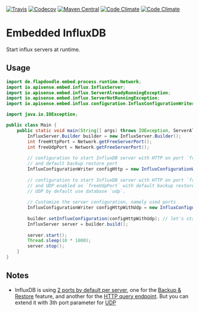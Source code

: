 [![Travis](https://img.shields.io/travis/APISENSE/embed-influxDB.svg)](https://travis-ci.org/APISENSE/embed-influxDB)
[![Codecov](https://img.shields.io/codecov/c/github/APISENSE/embed-influxDB.svg)](https://codecov.io/gh/APISENSE/embed-influxDB)
[![Maven Central](https://img.shields.io/maven-central/v/io.apisense.embed.influx/embed-influxDB.svg)](http://search.maven.org/#artifactdetails%7Cio.apisense.embed.influx%7Cembed-influxDB%7C1.0.0%7Cjar)
[![Code Climate](https://img.shields.io/codeclimate/issues/github/APISENSE/embed-influxDB.svg)](https://codeclimate.com/github/APISENSE/embed-influxDB)
[![Code Climate](https://img.shields.io/codeclimate/maintainability/APISENSE/embed-influxDB.svg)](https://codeclimate.com/github/APISENSE/embed-influxDB)

# Embedded InfluxDB

Start influx servers at runtime.

## Usage

```java
import de.flapdoodle.embed.process.runtime.Network;
import io.apisense.embed.influx.InfluxServer;
import io.apisense.embed.influx.ServerAlreadyRunningException;
import io.apisense.embed.influx.ServerNotRunningException;
import io.apisense.embed.influx.configuration.InfluxConfigurationWriter;

import java.io.IOException;

public class Main {
    public static void main(String[] args) throws IOException, ServerAlreadyRunningException, InterruptedException, ServerNotRunningException {
        InfluxServer.Builder builder = new InfluxServer.Builder();
        int freeHttpPort = Network.getFreeServerPort();
        int freeUdpPort = Network.getFreeServerPort();
        
        // configuration to start InfluxDB server with HTTP on port `freeHttpPort`
        // and default backup restore port
        InfluxConfigurationWriter configHttp = new InfluxConfigurationWriter(8088, freeHttpPort);
        
        // configuration to start InfluxDB server with HTTP on port `freeHttpPort`
        // and UDP enabled on `freeUdpPort` with default backup restore port.
        // UDP by default use database `udp`.
        
        // Customize the server configuration, namely used ports
        InfluxConfigurationWriter configHttpWithUdp = new InfluxConfigurationWriter(8088, freeHttpPort, freeUdpPort);
        
        builder.setInfluxConfiguration(configHttpWithUdp); // let's start both of protocols, HTTP and UDP
        InfluxServer server = builder.build();
        
        server.start();
        Thread.sleep(10 * 1000);
        server.stop();
    }
}
```

## Notes

- InfluxDB is using [2 ports by default per server](https://docs.influxdata.com/influxdb/v1.3/administration/ports/),
 one for the [Backup & Restore](https://docs.influxdata.com/influxdb/v1.3/administration/backup_and_restore/) feature,
 and another for the [HTTP query endpoint](https://docs.influxdata.com/influxdb/v1.3/tools/api/).
 But you can extend it with 3th port parameter for [UDP](https://github.com/influxdata/influxdb/blob/master/services/udp/README.md)
